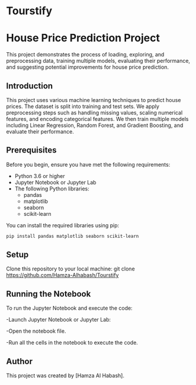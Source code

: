 # Tourstify

# House Price Prediction Project

This project demonstrates the process of loading, exploring, and preprocessing data, training multiple models, evaluating their performance, and suggesting potential improvements for house price prediction.


## Introduction

This project uses various machine learning techniques to predict house prices. The dataset is split into training and test sets. We apply preprocessing steps such as handling missing values, scaling numerical features, and encoding categorical features. We then train multiple models including Linear Regression, Random Forest, and Gradient Boosting, and evaluate their performance.

## Prerequisites

Before you begin, ensure you have met the following requirements:
- Python 3.6 or higher
- Jupyter Notebook or Jupyter Lab
- The following Python libraries:
  - pandas
  - matplotlib
  - seaborn
  - scikit-learn

You can install the required libraries using pip:

```bash
pip install pandas matplotlib seaborn scikit-learn
```
## Setup
Clone this repository to your local machine:
git clone https://github.com/Hamza-Alhabash/Tourstify

## Running the Notebook
To run the Jupyter Notebook and execute the code:

-Launch Jupyter Notebook or Jupyter Lab:

-Open the notebook file.

-Run all the cells in the notebook to execute the code.

## Author
This project was created by [Hamza Al Habash].
